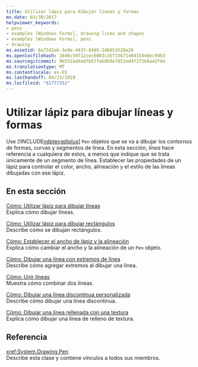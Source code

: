 ```yaml
---
title: Utilizar lápiz para dibujar líneas y formas
ms.date: 03/30/2017
helpviewer_keywords:
- pens
- examples [Windows Forms], drawing lines and shapes
- examples [Windows Forms], pens
- drawing
ms.assetid: 8a7542ab-3e9e-443f-8405-2d6053528e20
ms.openlocfilehash: 3846c59712cec6003c35f336714041544dec94b3
ms.sourcegitcommit: 9b552addadfb57fab0b9e7852ed4f1f1b8a42f8e
ms.translationtype: MT
ms.contentlocale: es-ES
ms.lasthandoff: 04/23/2019
ms.locfileid: "61777252"
---
```

# <a name="using-a-pen-to-draw-lines-and-shapes"></a>Utilizar lápiz para dibujar líneas y formas
Use [!INCLUDE[ndptecgdiplus](../../../../includes/ndptecgdiplus-md.md)] `Pen` objetos que se va a dibujar los contornos de formas, curvas y segmentos de línea. En esta sección, *línea* hace referencia a cualquiera de estos, a menos que indique que se trata únicamente de un segmento de línea. Establecer las propiedades de un lápiz para controlar el color, ancho, alineación y el estilo de las líneas dibujadas con ese lápiz.  
  
## <a name="in-this-section"></a>En esta sección  
 [Cómo: Utilizar lápiz para dibujar líneas](how-to-use-a-pen-to-draw-lines.md)  
 Explica cómo dibujar líneas.  
  
 [Cómo: Utilizar lápiz para dibujar rectángulos](how-to-use-a-pen-to-draw-rectangles.md)  
 Describe cómo se dibujan rectángulos.  
  
 [Cómo: Establecer el ancho de lápiz y la alineación](how-to-set-pen-width-and-alignment.md)  
 Explica cómo cambiar el ancho y la alineación de un `Pen` objeto.  
  
 [Cómo: Dibujar una línea con extremos de línea](how-to-draw-a-line-with-line-caps.md)  
 Describe cómo agregar extremos al dibujar una línea.  
  
 [Cómo: Unir líneas](how-to-join-lines.md)  
 Muestra cómo combinar dos líneas.  
  
 [Cómo: Dibujar una línea discontinua personalizada](how-to-draw-a-custom-dashed-line.md)  
 Describe cómo dibujar una línea discontinua.  
  
 [Cómo: Dibujar una línea rellenada con una textura](how-to-draw-a-line-filled-with-a-texture.md)  
 Explica cómo dibujar una línea de relleno de textura.  
  
## <a name="reference"></a>Referencia  
 <xref:System.Drawing.Pen>  
 Describe esta clase y contiene vínculos a todos sus miembros.
